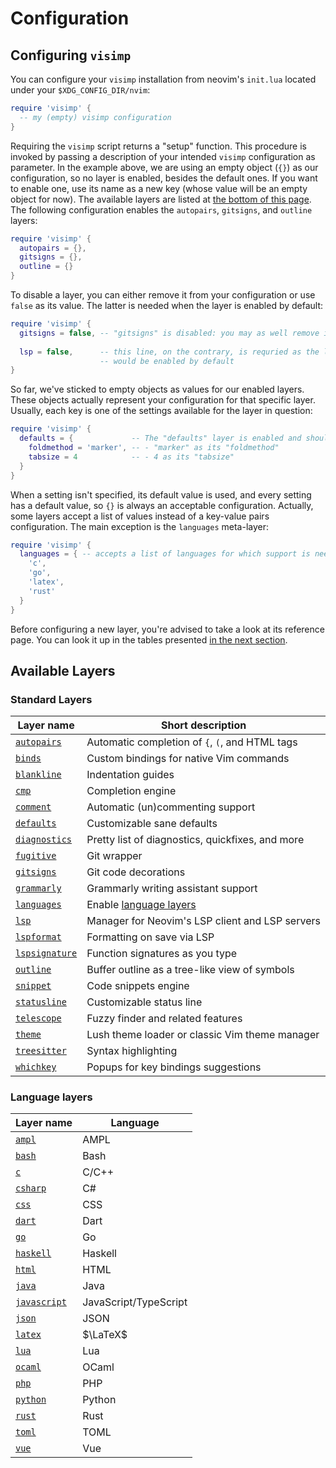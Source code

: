 # Configuration

## Configuring `visimp`

You can configure your `visimp` installation from neovim's `init.lua` located
under your `$XDG_CONFIG_DIR/nvim`:

```lua
require 'visimp' {
  -- my (empty) visimp configuration
}
```

Requiring the `visimp` script returns a "setup" function. This procedure
is invoked by passing a description of your intended `visimp` configuration as
parameter. In the example above, we are using an empty object (`{}`) as our 
configuration, so no layer is enabled, besides the default ones. If you want
to enable one, use its name as a new key (whose value will be an empty object
for now). The available layers are listed at [the bottom of this
page](#available-layers). The following configuration enables the `autopairs`,
`gitsigns`, and `outline` layers:

```lua
require 'visimp' {
  autopairs = {},
  gitsigns = {},
  outline = {}
}
```

To disable a layer, you can either remove it from your configuration or use
`false` as its value. The latter is needed when the layer is enabled by default:

```lua
require 'visimp' {
  gitsigns = false, -- "gitsigns" is disabled: you may as well remove its entry
  
  lsp = false,      -- this line, on the contrary, is requried as the layer
                    -- would be enabled by default
}
```

So far, we've sticked to empty objects as values for our enabled layers. These
objects actually represent your configuration for that specific layer. Usually,
each key is one of the settings available for the layer in question:

```lua
require 'visimp' {
  defaults = {             -- The "defaults" layer is enabled and should use:
    foldmethod = 'marker', -- - "marker" as its "foldmethod"
    tabsize = 4            -- - 4 as its "tabsize"
  }
}
```

When a setting isn't specified, its default value is used, and every setting has
a default value, so `{}` is always an acceptable configuration. Actually, some
layers accept a list of values instead of a key-value pairs configuration. The
main exception is the `languages` meta-layer:

```lua
require 'visimp' {
  languages = { -- accepts a list of languages for which support is needed.
    'c',
    'go',
    'latex',
    'rust'
  }
}
```

Before configuring a new layer, you're advised to take a look at its reference
page. You can look it up in the tables presented [in the next
section](#available-layers).

## Available Layers

### Standard Layers

| Layer name                               | Short description                                |
| ---------------------------------------- | ------------------------------------------------ |
| [`autopairs`](layers/AUTOPAIRS.md)       | Automatic completion of `{`, `(`, and HTML tags  |
| [`binds`](layers/BINDS.md)               | Custom bindings for native Vim commands          |
| [`blankline`](layers/BLANKLINE.md)       | Indentation guides                               |
| [`cmp`](layers/CMP.md)                   | Completion engine                                |
| [`comment`](layers/COMMENT.md)           | Automatic (un)commenting support                 |
| [`defaults`](layers/DEFAULTS.md)         | Customizable sane defaults                       |
| [`diagnostics`](layers/DIAGNOSTICS.md)   | Pretty list of diagnostics, quickfixes, and more |
| [`fugitive`](layers/FUGITIVE.md)         | Git wrapper                                      |
| [`gitsigns`](layers/GITSIGNS.md)         | Git code decorations                             |
| [`grammarly`](layers/GRAMMARLY.md)       | Grammarly writing assistant support              |
| [`languages`](layers/LANGUAGES.md)       | Enable [language layers](#language-layers)       |
| [`lsp`](layers/LSP.md)                   | Manager for Neovim's LSP client and LSP servers  |
| [`lspformat`](layers/LSPFORMAT.md)       | Formatting on save via LSP                       |
| [`lspsignature`](layers/LSPSIGNATURE.md) | Function signatures as you type                  |
| [`outline`](layers/OUTLINE.md)           | Buffer outline as a tree-like view of symbols    |
| [`snippet`](layers/SNIPPET.md)           | Code snippets engine                             |
| [`statusline`](layers/STATUSLINE.md)     | Customizable status line                         |
| [`telescope`](layers/TELESCOPE.md)       | Fuzzy finder and related features                |
| [`theme`](layers/THEME.md)               | Lush theme loader or classic Vim theme manager   |
| [`treesitter`](layers/TREESITTER.md)     | Syntax highlighting                              |
| [`whichkey`](layers/WHICHKEY.md)         | Popups for key bindings suggestions              |

### Language layers

| Layer name                         | Language              |
| ---------------------------------- | --------------------- |
| [`ampl`](lang/AMPL.md)             | AMPL                  |
| [`bash`](lang/BASH.md)             | Bash                  |
| [`c`](lang/C.md)                   | C/C++                 |
| [`csharp`](lang/CSHARP.md)         | C#                    |
| [`css`](lang/CSS.md)               | CSS                   |
| [`dart`](lang/DART.md)             | Dart                  |
| [`go`](lang/GO.md)                 | Go                    |
| [`haskell`](lang/HSKELL.md)        | Haskell               |
| [`html`](lang/HTML.md)             | HTML                  |
| [`java`](lang/JAVA.md)             | Java                  |
| [`javascript`](lang/JAVASCRIPT.md) | JavaScript/TypeScript |
| [`json`](lang/JSON.md)             | JSON                  |
| [`latex`](lang/LATEX.md)           | $\LaTeX$              |
| [`lua`](lang/LUA.md)               | Lua                   |
| [`ocaml`](lang/OCAML.md)           | OCaml                 |           
| [`php`](lang/PHP.md)               | PHP                   |
| [`python`](lang/PYTHON.md)         | Python                |
| [`rust`](lang/RUST.md)             | Rust                  |
| [`toml`](lang/TOML.md)             | TOML                  |
| [`vue`](lang/VUE.md)               | Vue                   |
